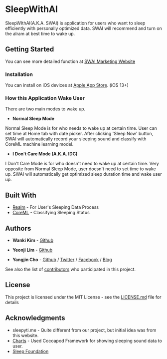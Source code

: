 # SleepWithAI
SleepWIthAI(A.K.A. SWAI) is application for users who want to sleep efficiently with personally optimized data. SWAI will recommend and turn on the alram at best time to wake up.

## Getting Started

You can see more detailed function at [SWAI Marketing Website](https://projectintheclass.github.io/SleepWithAI/)

### Installation

You can install on iOS devices at [Apple App Store](https://apps.apple.com/app/id1498395373). (iOS 13+)

### How this Application Wake User

There are two main modes to wake up.

* **Normal Sleep Mode**

Normal Sleep Mode is for who needs to wake up at certain time. User can set time at Home tab with date picker. After clicking 'Sleep Now' button, SWAI will automatically record your sleeping sound and classify with CoreML machine learning model.

* **I Don't Care Mode (A.K.A. IDC)**

I Don't Care Mode is for who doesn't need to wake up at certain time. Very opposite from Normal Sleep Mode, user doesn't need to set time to wake up. SWAI will automatically get optimized sleep duration time and wake user up.

## Built With

* [Realm](http://www.realm.io/) - For User's Sleeping Data Process
* [CoreML](https://developer.apple.com/documentation/coreml) - Classifying Sleeping Status

## Authors

* **Wanki Kim** - [Github](https://github.com/KimWanki)

* **Yeonji Lim** - [Github](https://github.com/Ymin-dgnn)

* **Yangjin Cho** - [Github](https://github.com/sheepjin99) / [Twitter](https://twitter.com/RieL_Dev) / [Facebook](https://www.facebook.com/profile.php?id=100014648160911) / [Blog](https://sheepjin99.tistory.com)



See also the list of [contributors](https://github.com/ProjectInTheClass/SleepWithAI/pulse) who participated in this project.

## License

This project is licensed under the MIT License - see the [LICENSE.md](LICENSE.md) file for details

## Acknowledgments

* sleepyti.me - Quite different from our project, but initial idea was from this website.
* [Charts](https://github.com/danielgindi/Charts) - Used Cocoapod Framework for showing sleeping sound data to user.
* [Sleep Foundation](https://www.sleepfoundation.org/press-release/national-sleep-foundation-recommends-new-sleep-times)
